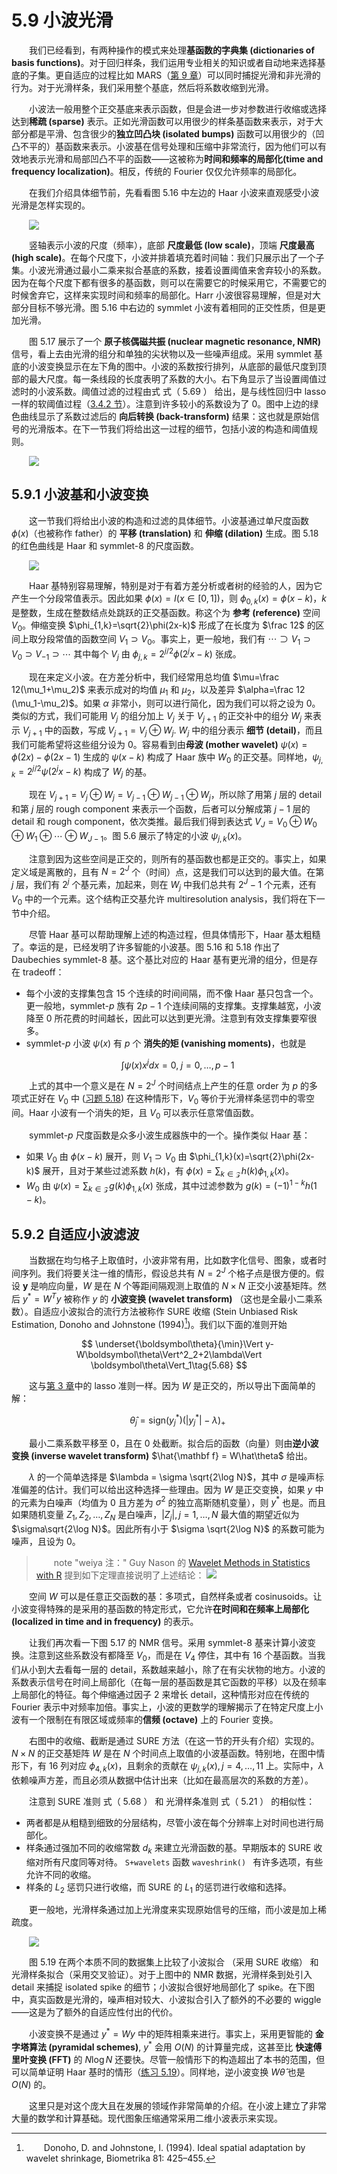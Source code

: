 # 5.9 小波光滑

<style>p{text-indent:2em;2}</style>

我们已经看到，有两种操作的模式来处理**基函数的字典集 (dictionaries of basis functions)**。对于回归样条，我们运用专业相关的知识或者自动地来选择基底的子集。更自适应的过程比如 MARS（[第 9 章](../09-Additive-Models-Trees-and-Related-Methods/9.0-Introduction/index.html)）可以同时捕捉光滑和非光滑的行为。对于光滑样条，我们采用整个基底，然后将系数收缩到光滑。

小波法一般用整个正交基底来表示函数，但是会进一步对参数进行收缩或选择达到**稀疏 (sparse)** 表示。正如光滑函数可以用很少的样条基函数来表示，对于大部分都是平滑、包含很少的**独立凹凸块 (isolated bumps)** 函数可以用很少的（凹凸不平的）基函数来表示。小波基在信号处理和压缩中非常流行，因为他们可以有效地表示光滑和局部凹凸不平的函数——这被称为**时间和频率的局部化(time and frequency localization)**。相反，传统的 Fourier 仅仅允许频率的局部化。

在我们介绍具体细节前，先看看图 5.16 中左边的 Haar 小波来直观感受小波光滑是怎样实现的。

![](../img/05/fig5.16.png)

竖轴表示小波的尺度（频率），底部 **尺度最低 (low scale)**，顶端 **尺度最高 (high scale)**。在每个尺度下，小波并排着填充着时间轴：我们只展示出了一个子集。小波光滑通过最小二乘来拟合基底的系数，接着设置阈值来舍弃较小的系数。因为在每个尺度下都有很多的基函数，则可以在需要它的时候采用它，不需要它的时候舍弃它，这样来实现时间和频率的局部化。Harr 小波很容易理解，但是对大部分目标不够光滑。图 5.16 中右边的 symmlet 小波有着相同的正交性质，但是更加光滑。

图 5.17 展示了一个 **原子核偶磁共振 (nuclear magnetic resonance, NMR)** 信号，看上去由光滑的组分和单独的尖状物以及一些噪声组成。采用 symmlet 基底的小波变换显示在左下角的图中。小波的系数按行排列，从底部的最低尺度到顶部的最大尺度。每一条线段的长度表明了系数的大小。右下角显示了当设置阈值过滤时的小波系数。阈值过滤的过程由式 式（ 5.69 ） 给出，是与线性回归中 lasso 一样的软阈值过程（[3.4.2 节](../03-Linear-Methods-for-Regression/3.4-Shrinkage-Methods/index.html)）。注意到许多较小的系数设为了 0。图中上边的绿色曲线显示了系数过滤后的 **向后转换 (back-transform)** 结果：这也就是原始信号的光滑版本。在下一节我们将给出这一过程的细节，包括小波的构造和阈值规则。

![](../img/05/fig5.17.png)

## 5.9.1 小波基和小波变换

这一节我们将给出小波的构造和过滤的具体细节。小波基通过单尺度函数 $\phi(x)$（也被称作 father）的 **平移 (translation)** 和 **伸缩 (dilation)** 生成。图 5.18 的红色曲线是 Haar 和 symmlet-8 的尺度函数。

![](../img/05/fig5.18.png)

Haar 基特别容易理解，特别是对于有着方差分析或者树的经验的人，因为它产生一个分段常值表示。因此如果 $\phi(x) = I(x\in [0,1])$，则 $\phi_{0,k}(x)=\phi(x-k)$，$k$ 是整数，生成在整数结点处跳跃的正交基函数。称这个为 **参考 (reference)** 空间 $V_0$。伸缩变换 $\phi_{1,k}=\sqrt{2}\phi(2x-k)$ 形成了在长度为 $\frac 12$ 的区间上取分段常值的函数空间 $V_1\supset V_0$。事实上，更一般地，我们有 $\cdots\supset V_1\supset V_0\supset V_{-1}\supset \cdots$ 其中每个 $V_j$ 由 $\phi_{j,k}=2^{j/2}\phi(2^jx-k)$ 张成。

现在来定义小波。在方差分析中，我们经常用总均值 $\mu=\frac 12(\mu_1+\mu_2)$ 来表示成对的均值 $\mu_1$ 和 $\mu_2$，以及差异 $\alpha=\frac 12 (\mu_1-\mu_2)$。如果 $\alpha$ 非常小，则可以进行简化，因为我们可以将之设为 0。类似的方式，我们可能用 $V_j$ 的组分加上 $V_j$ 关于 $V_{j+1}$ 的正交补中的组分 $W_j$ 来表示 $V_{j+1}$ 中的函数，写成 $V_{j+1} = V_j\oplus W_j$. $W_j$ 中的组分表示 **细节 (detail)**，而且我们可能希望将这些组分设为 0。容易看到由**母波 (mother wavelet)** $\psi(x) = \phi(2x)-\phi(2x-1)$ 生成的 $\psi (x-k)$ 构成了 Haar 族中 $W_0$ 的正交基。同样地，$\psi_{j,k}=2^{j/2}\psi(2^jx-k)$ 构成了 $W_j$ 的基。

现在 $V_{j+1}=V_j\oplus W_j=V_{j-1}\oplus W_{j-1}\oplus W_j$，所以除了用第 $j$ 层的 detail 和第 $j$ 层的 rough component 来表示一个函数，后者可以分解成第 $j-1$ 层的 detail 和 rough component，依次类推。最后我们得到表达式 $V_J=V_0\oplus W_0\oplus W_1\oplus \cdots\oplus W_{J-1}$。图 5.6 展示了特定的小波 $\psi_{j,k}(x)$。

注意到因为这些空间是正交的，则所有的基函数也都是正交的。事实上，如果定义域是离散的，且有 $N=2^J$ 个（时间）点，这是我们可以达到的最大值。在第 $j$ 层，我们有 $2^j$ 个基元素，加起来，则在 $W_j$ 中我们总共有 $2^J-1$ 个元素，还有 $V_0$ 中的一个元素。这个结构正交基允许 multiresolution analysis，我们将在下一节中介绍。

尽管 Haar 基可以帮助理解上述的构造过程，但具体情形下，Haar 基太粗糙了。幸运的是，已经发明了许多智能的小波基。图 5.16 和 5.18 作出了 Daubechies symmlet-8 基。这个基比对应的 Haar 基有更光滑的组分，但是存在 tradeoff：

- 每个小波的支撑集包含 15 个连续的时间间隔，而不像 Haar 基只包含一个。更一般地，symmlet-$p$ 族有 $2p-1$ 个连续间隔的支撑集。支撑集越宽，小波降至 0 所花费的时间越长，因此可以达到更光滑。注意到有效支撑集要窄很多。
- symmlet-$p$ 小波 $\psi(x)$ 有 $p$ 个 **消失的矩 (vanishing moments)**，也就是

$$
\int\psi (x)x^jdx=0,\; j=0,\ldots, p-1
$$

上式的其中一个意义是在 $N=2^J$ 个时间结点上产生的任意 order 为 $p$ 的多项式正好在 $V_0$ 中 ([习题 5.18](https://github.com/szcf-weiya/ESL-CN/issues/115)) 在这种情形下，$V_0$ 等价于光滑样条惩罚中的零空间。Haar 小波有一个消失的矩，且 $V_0$ 可以表示任意常值函数。


symmlet-$p$ 尺度函数是众多小波生成器族中的一个。操作类似 Haar 基：

- 如果 $V_0$ 由 $\phi(x-k)$ 展开，则 $V_1\supset V_0$ 由 $\phi_{1,k}(x)=\sqrt{2}\phi(2x-k)$ 展开，且对于某些过滤系数 $h(k)$，有 $\phi(x)=\sum_{k\in\mathcal Z}h(k)\phi_{1,k}(x)$。
- $W_0$ 由 $\psi(x) =\sum_{k\in\mathcal Z}g(k)\phi_{1,k}(x)$ 张成，其中过滤参数为 $g(k)=(-1)^{1-k}h(1-k)$。

## 5.9.2 自适应小波滤波

当数据在均匀格子上取值时，小波非常有用，比如数字化信号、图象，或者时间序列。我们将要关注一维的情形，假设总共有 $N=2^J$ 个格子点是很方便的。假设 $\mathbf y$ 是响应向量，$W$ 是在 $N$ 个等距间隔观测上取值的 $N\times N$ 正交小波基矩阵。然后 $y^* = W^Ty$ 被称作 $y$ 的 **小波变换 (wavelet transform)** （这也是全最小二乘系数）。自适应小波拟合的流行方法被称作 SURE 收缩 (Stein Unbiased Risk Estimation, Donoho and Johnstone (1994)[^1])。我们以下面的准则开始


$$
\underset{\boldsymbol\theta}{\min}\Vert y-W\boldsymbol\theta\Vert^2_2+2\lambda\Vert \boldsymbol\theta\Vert_1\tag{5.68}
$$

这与[第 3 章](../03-Linear-Methods-for-Regression/3.4-Shrinkage-Methods/index.html)中的 lasso 准则一样。因为 $W$ 是正交的，所以导出下面简单的解：


$$
\hat\theta_j = \mathrm{sign}(y_j^*)(\vert y_j^*\vert-\lambda)_+\tag{5.69}
$$

最小二乘系数平移至 0，且在 0 处截断。拟合后的函数（向量）则由**逆小波变换 (inverse wavelet transform)** $\hat{\mathbf f} = W\hat\theta$ 给出。

$\lambda$ 的一个简单选择是 $\lambda = \sigma \sqrt{2\log N}$，其中 $\sigma$ 是噪声标准偏差的估计。我们可以给出这种选择一些理由。因为 $W$ 是正交变换，如果 $y$ 中的元素为白噪声（均值为 0 且方差为 $\sigma^2$ 的独立高斯随机变量），则 $y^*$ 也是。而且如果随机变量 $Z_1,Z_2,\ldots,Z_N$ 是白噪声，$\vert Z_j\vert, j=1,\ldots, N$ 最大值的期望近似为 $\sigma\sqrt{2\log N}$。因此所有小于 $\sigma \sqrt{2\log N}$ 的系数可能为噪声，且设为 0。

> note "weiya 注："
> Guy Nason 的 [Wavelet Methods in Statistics with R](http://www.springer.com/gp/book/9780387759609) 提到如下定理直接说明了上述结论：
    ![](../img/05/ref-thm-3-1.png)

空间 $W$ 可以是任意正交函数的基：多项式，自然样条或者 cosinusoids。让小波变得特殊的是采用的基函数的特定形式，它允许**在时间和在频率上局部化 (localized in time and in frequency)** 的表示。

让我们再次看一下图 5.17 的 NMR 信号。采用 symmlet-8 基来计算小波变换。注意到这些系数没有都降至 $V_0$，而是在 $V_4$ 停住，其中有 16 个基函数。当我们从小到大去看每一层的 detail，系数越来越小，除了在有尖状物的地方。小波的系数表示信号在时间上局部化（在每一层的基函数是其它函数的平移）以及在频率上局部化的特征。每个伸缩通过因子 2 来增长 detail，这种情形对应在传统的 Fourier 表示中对频率加倍。事实上，小波的更数学的理解揭示了在特定尺度上小波有一个限制在有限区域或频率的**信频 (octave)** 上的 Fourier 变换。

右图中的收缩、截断是通过 SURE 方法（在这一节的开头有介绍）实现的。$N\times N$ 的正交基矩阵 $W$ 是在 $N$ 个时间点上取值的小波基函数。特别地，在图中情形下，有 16 列对应 $\phi_{4,k}(x)$，且剩余的贡献在 $\psi_{j,k}(x), j=4,\ldots,11$ 上。实际中，$\lambda$ 依赖噪声方差，而且必须从数据中估计出来（比如在最高层次的系数的方差）。

注意到 SURE 准则 式（ 5.68 ） 和 光滑样条准则 式（ 5.21 ） 的相似性：

- 两者都是从粗糙到细致的分层结构，尽管小波在每个分辨率上对时间也进行局部化。
- 样条通过强加不同的收缩常数 $d_k$ 来建立光滑函数的基。早期版本的 SURE 收缩对所有尺度同等对待。 `S+wavelets` 函数 `waveshrink() ` 有许多选项，有些允许不同的收缩。
- 样条的 $L_2$ 惩罚只进行收缩，而 SURE 的 $L_1$ 的惩罚进行收缩和选择。

更一般地，光滑样条通过加上光滑度来实现原始信号的压缩，而小波是加上稀疏度。

![](../img/05/fig5.19.png)

图 5.19 在两个本质不同的数据集上比较了小波拟合 （采用 SURE 收缩） 和光滑样条拟合（采用交叉验证）。对于上图中的 NMR 数据，光滑样条到处引入 detail 来捕捉 isolated spike 的细节；小波拟合很好地局部化了 spike。在下图中，真实函数是光滑的，噪声相对较大、小波拟合引入了额外的不必要的 wiggle——这是为了额外的自适应性付出的代价。

小波变换不是通过 $y^*=Wy$ 中的矩阵相乘来进行。事实上，采用更智能的 **金字塔算法 (pyramidal schemes)**, $y^*$ 会用 $O(N)$ 的计算量完成，这甚至比 **快速傅里叶变换 (FFT)** 的 $N\log N$ 还要快。尽管一般情形下的构造超出了本书的范围，但可以简单证明 Haar 基时的情形（[练习 5.19](https://github.com/szcf-weiya/ESL-CN/issues/116)）。同样地，逆小波变换 $W\hat{\theta}$ 也是 $O(N)$ 的。

这里只是对这个庞大且在发展的领域作非常简单的介绍。在小波上建立了非常大量的数学和计算基础。现代图象压缩通常采用二维小波表示来实现。

[^1]: Donoho, D. and Johnstone, I. (1994). Ideal spatial adaptation by wavelet shrinkage, Biometrika 81: 425–455.
